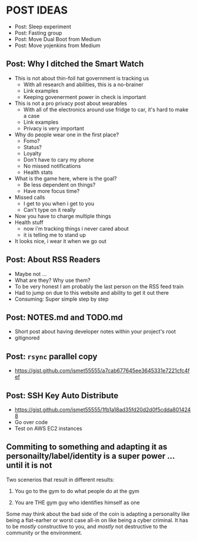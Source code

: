 # POST IDEAS

- Post: Sleep experiment
- Post: Fasting group
- Post: Move Dual Boot from Medium
- Post: Move yojenkins from Medium

## Post: Why I ditched the Smart Watch

- This is not about thin-foil hat government is tracking us
  - With all research and abilities, this is a no-brainer
  - Link examples
  - Keeping govenerment power in check is important
- This is not a pro privacy post about wearables
  - With all of the electronics around use fridge to car, it's hard to make a case
  - Link examples
  - Privacy is very important
- Why do people wear one in the first place?
  - Fomo?
  - Status?
  - Loyalty
  - Don't have to cary my phone
  - No missed notifications
  - Health stats
- What is the game here, where is the goal?
  - Be less dependent on things?
  - Have more focus time?
- Missed calls
  - I get to you when i get to you
  - Can't type on it really
- Now you have to charge multiple things
- Health stuff
  - now i'm tracking things i never cared about
  - it is telling me to stand up
- It looks nice, i wear it when we go out

## Post: About RSS Readers

- Maybe not ...
- What are they? Why use them?
- To be very honest I am probably the last person on the RSS feed train
- Had to jump on due to this website and ability to get it out there
- Consuming: Super simple step by step

## Post: NOTES.md and TODO.md

- Short post about having developer notes within your project's root
- gitignored

## Post: `rsync` parallel copy

- <https://gist.github.com/ismet55555/a7cab677645ee3645331e7221cfc4fef>

## Post: SSH Key Auto Distribute

- <https://gist.github.com/ismet55555/1fb1a18ad35fd20d2d0f5cdda8014248>
- Go over code
- Test on AWS EC2 instances

## Commiting to something and adapting it as personailty/label/identity is a super power ... until it is not

Two scenerios that result in different results:

1. You go to the gym to do what people do at the gym

2. You are THE gym guy who identifies himself as one

Some may think about the bad side of the coin is adapting a personality
like being a flat-earher or worst case all-in on like being a cyber criminal.
It has to be *mostly* constructive to you, and *mostly* not destructive
to the community or the environment.
